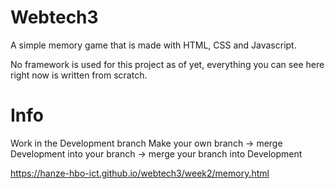 # Webtech3
 A simple memory game that is made with HTML, CSS and Javascript.

 No framework is used for this project as of yet,
 everything you can see here right now is written from scratch.

# Info
 Work in the Development branch
 Make your own branch -> merge Development into your branch -> merge your branch into Development

 https://hanze-hbo-ict.github.io/webtech3/week2/memory.html
